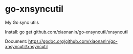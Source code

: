 # go-xnsyncutil
My Go sync utils

Install: go get github.com/xiaonanln/go-xnsyncutil/xnsyncutil

Document: https://godoc.org/github.com/xiaonanln/go-xnsyncutil/xnsyncutil

